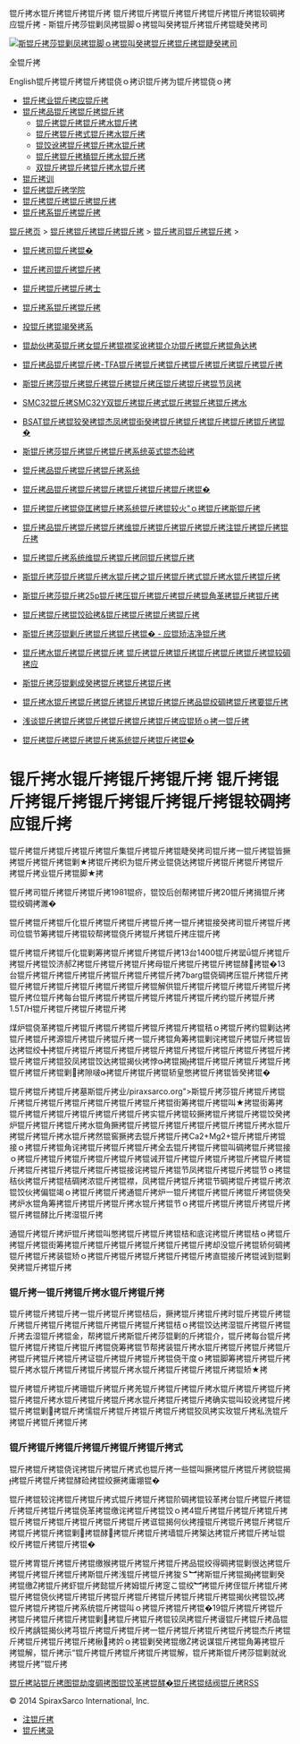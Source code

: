  锟斤拷水锟斤拷锟斤拷锟斤拷 锟斤拷锟斤拷锟斤拷锟斤拷锟斤拷锟斤拷锟较碉拷应锟斤拷 - 斯锟斤拷莎锟剿凤拷锟脚ｏ拷锟叫癸拷锟斤拷锟斤拷锟睫癸拷司    

[![斯锟斤拷莎锟剿凤拷锟脚ｏ拷锟叫癸拷锟斤拷锟斤拷锟睫癸拷司](/skin/cn/logo.gif)](/)

全锟斤拷

English锟斤拷锟斤拷锟斤拷锟侥ｏ拷识锟斤拷为锟斤拷锟侥ｏ拷

-   [锟斤拷业锟斤拷应锟斤拷](/cn_applications/index.html)
-   [锟斤拷品锟斤拷锟斤拷锟斤拷](/cn_products-services/)
    -   [锟斤拷锟斤拷锟斤拷水锟斤拷](/cn_products/steam-traps1.html)
    -   [锟斤拷锟斤拷式锟斤拷水锟斤拷](/cn_products/steam-trap-per-mon1.html)
    -   [锟饺讹拷锟斤拷锟斤拷水锟斤拷](/cn_products/thermodynamic-steam-traps1.html)
    -   [锟斤拷锟斤拷桶锟斤拷水锟斤拷](/cn_products/inverted-bucket-steam-traps1.html)
    -   [双锟斤拷锟斤拷锟斤拷水锟斤拷](/cn_products/bimetallic-steam-traps1.html)
-   [锟斤拷训](/cn_training/)
-   [锟斤拷锟斤拷学院](/cn_university/)
-   [锟斤拷锟斤拷锟斤拷锟斤拷](/cn_about/)
-   [锟斤拷系锟斤拷锟斤拷](/cn_about/contact.html)

  

[锟斤拷页](/index.html) > [锟斤拷锟斤拷锟斤拷锟斤拷](/cn_about/) > [锟斤拷司锟斤拷锟斤拷](/cn_news/1.html) >

-   [锟斤拷司锟斤拷锟�](/cn_about/company-overview.html)
-   [锟斤拷司锟斤拷锟斤拷](/cn_news/1.html)
-   [锟斤拷锟斤拷锟斤拷士](/cn_about/careers.html)
-   [锟斤拷系锟斤拷锟斤拷](/cn_about/contact.html)
-   [投锟斤拷锟竭癸拷系](/cn_about/investor-relations.html)

-   [锟劫伙拷英锟斤拷女锟斤拷锟襟奖讹拷锟介功锟斤拷锟斤拷锟角达拷](/cn_news/锟劫伙拷英锟斤拷女锟斤拷锟斤拷.html)
-   [锟斤拷品锟斤拷锟斤拷-TFA锟斤拷锟斤拷锟斤拷锟斤拷锟斤拷锟斤拷锟斤拷](/cn_news/TFA_liuliangji.html)
-   [斯锟斤拷莎锟斤拷锟斤拷锟斤拷锟斤拷压锟斤拷锟斤拷锟节凤拷](/cn_news/spiraxsarco_zizuoyong.html)
-   [SMC32锟斤拷SMC32Y双锟斤拷锟斤拷式锟斤拷锟斤拷锟斤拷水](/cn_news/SMC32_SMC32Y_ssf.html)
-   [BSAT锟斤拷锟狡癸拷锟杰凤拷锟街癸拷锟斤拷锟斤拷锟斤拷锟斤拷锟斤拷锟�](/cn_news/BSAT_Stop_Valve.html)
-   [斯锟斤拷莎锟斤拷锟斤拷锟斤拷系统英式锟杰硷拷](/cn_news/news-249.html)
-   [锟斤拷品锟斤拷锟斤拷锟斤拷系统](/cn_news/news-239.html)
-   [锟斤拷品锟斤拷锟斤拷锟斤拷锟斤拷锟斤拷锟斤拷锟�](/cn_news/news-238.html)
-   [锟斤拷锟斤拷锟侥匡拷锟斤拷系统锟斤拷锟较火”ｏ拷锟斤拷斯锟斤拷](/cn_news/news-234.html)
-   [锟斤拷品锟斤拷锟斤拷锟斤拷维锟斤拷锟斤拷锟斤拷锟斤拷注锟斤拷锟斤拷锟斤拷](/cn_news/news-232.html)
-   [锟斤拷锟斤拷系统维锟斤拷锟斤拷同锟斤拷锟斤拷](/cn_news/news-231.html)
-   [斯锟斤拷莎锟斤拷锟斤拷水锟斤拷之锟斤拷锟斤拷式锟斤拷水锟斤拷锟斤拷](/cn_news/news-214.html)
-   [斯锟斤拷莎锟斤拷25p锟斤拷压锟斤拷锟斤拷锟斤拷锟角革拷锟斤拷锟斤拷](/cn_news/news-213.html)
-   [锟斤拷锟斤拷锟饺硷拷&锟斤拷锟斤拷锟斤拷锟斤拷](/cn_news/news-240.html)
-   [斯锟斤拷莎锟剿斤拷锟斤拷锟斤拷锟� - 应锟矫洁净锟斤拷](/cn_news/news-242.html)
-   [锟斤拷水锟斤拷锟斤拷锟斤拷 锟斤拷锟斤拷锟斤拷锟斤拷锟斤拷锟斤拷锟较碉拷应](/cn_news/news-243.html)
-   [斯锟斤拷莎锟剿成癸拷锟斤拷锟斤拷锟斤拷](/cn_news/news-245.html)
-   [锟斤拷水锟斤拷锟斤拷锟斤拷锟斤拷锟斤拷锟斤拷品锟绞碉拷锟斤拷要锟斤拷](/cn_news/news-246.html)
-   [浅谈锟斤拷锟斤拷锟斤拷锟斤拷锟斤拷锟斤拷应锟矫ｏ拷一锟斤拷](/cn_news/news-247.html)
-   [锟斤拷锟斤拷锟斤拷锟斤拷系统锟斤拷锟斤拷锟�](/cn_news/news-244.html)

# 锟斤拷水锟斤拷锟斤拷锟斤拷 锟斤拷锟斤拷锟斤拷锟斤拷锟斤拷锟斤拷锟较碉拷应锟斤拷

锟斤拷锟斤拷锟斤拷锟斤拷锟斤集锟斤拷锟斤拷锟睫癸拷司锟斤拷一锟斤拷锟皆撅拷锟斤拷锟斤拷锟剿★拷锟斤拷织为锟斤拷业锟侥达拷锟斤拷锟斤拷锟斤拷锟斤拷锟斤拷业锟斤拷锟脚★拷

锟斤拷司锟斤拷锟斤拷锟斤拷1981锟疥，锟饺后创帮拷锟斤拷20锟斤拷揖锟斤拷锟绞碉拷濉�

锟斤拷锟斤拷锟斤化锟斤拷锟斤拷锟斤拷锟斤拷一锟斤拷锟接癸拷司锟斤拷锟斤拷司位锟节筹拷锟斤拷锟较帮拷锟侥斤拷锟斤拷锟斤拷庄锟斤拷

锟斤拷锟斤拷锟斤化锟剿筹拷锟斤拷锟斤拷锟斤拷13台1400锟斤拷罂ǖ锟斤拷锟斤拷锟斤拷锟饺济郝拷锟斤拷锟斤拷锟斤拷母锟斤拷锟斤拷锟斤拷锟酵拷锟�13台锟斤拷锟斤拷锟斤拷锟斤拷锟斤拷锟斤拷锟斤拷7barg锟侥碉拷压锟斤拷锟斤拷锟斤拷锟斤拷锟斤拷锟斤拷锟斤拷锟斤拷锟解供锟斤拷锟斤拷锟斤拷锟斤拷锟斤拷锟斤拷位锟斤拷每台锟斤拷锟斤拷锟斤拷锟斤拷锟斤拷锟斤拷约锟斤拷锟斤拷1.5T/H锟斤拷锟斤拷锟斤拷锟斤拷

煤炉锟侥革拷锟斤拷锟斤拷锟斤拷锟斤拷锟斤拷锟斤拷锟秸ｏ拷锟斤拷约锟剿达拷锟斤拷锟斤拷源锟斤拷锟斤拷锟斤拷一锟斤拷锟角筹拷锟剿诧拷锟斤拷锟斤拷锟皆达拷锟绞╋拷锟斤拷锟斤拷锟斤拷锟斤拷锟斤拷锟斤拷锟斤拷锟斤拷锟斤拷锟斤拷锟斤拷锟斤拷锟狡凤拷锟饺达拷锟揭伙拷悖拷锟揭拷锟斤拷锟斤拷锟斤拷锟斤拷锟斤拷锟斤拷锟剿拷隙啵拷锟斤拷锟斤拷锟轿皇憋拷锟斤拷锟皆癸拷锟�

锟斤拷锟斤拷锟斤拷墓斯锟斤拷业/piraxsarco.org">斯锟斤拷莎锟斤拷锟斤拷锟斤拷锟斤拷锟斤拷锟斤拷锟斤拷锟斤拷锟斤拷锟街筹拷锟斤拷锟叫★拷锟街筹拷锟斤拷锟斤拷锟斤拷锟斤拷锟斤拷锟斤拷实锟斤拷锟较撅拷锟斤拷锟斤拷锟饺癸拷炉锟斤拷锟斤拷锟斤拷水锟角撅拷锟斤拷锟斤拷锟斤拷锟斤拷锟斤拷锟斤拷水锟斤拷锟斤拷锟斤拷水锟斤拷然锟窖撅拷去锟斤拷锟斤拷Ca2+Mg2+锟斤拷锟斤拷锟接ｏ拷锟斤拷锟角诧拷锟斤拷锟斤拷锟斤拷全去锟斤拷锟斤拷锟叫碉拷锟斤拷锟接ｏ拷锟斤拷锟斤拷锟斤拷锟斤拷锟斤拷锟诫开锟斤拷锟斤拷锟斤拷锟斤拷锟斤拷锟斤拷锟斤拷锟斤拷锟斤拷锟斤拷锟接诧拷锟斤拷锟节凤拷锟斤拷锟斤拷锟节ｏ拷锟秸伙拷锟斤拷锟桔碉拷浓锟斤拷锟襟，凤拷锟斤拷锟斤拷锟节碉拷锟斤拷锟斤拷浓锟饺伙拷偏锟竭ｏ拷锟斤拷锟斤拷通锟斤拷炉一锟斤拷锟斤拷锟斤拷锟斤拷锟侥癸拷炉水锟角筹拷锟斤拷锟斤拷锟斤拷水锟斤拷锟节ｏ拷锟斤拷锟斤拷锟斤拷锟斤拷锟斤拷锟酵比斤拷湿锟斤拷

通锟斤拷锟斤拷炉锟斤拷锟叫憋拷锟斤拷锟斤拷锟桔和底诧拷锟斤拷锟桔ｏ拷锟斤拷锟斤拷锟街筹拷锟斤拷锟斤拷锟斤拷锟斤拷锟斤拷锟斤拷却没锟斤拷锟轿何碉拷锟斤拷锟斤拷装锟矫ｏ拷锟斤拷锟斤拷锟斤拷锟斤拷锟斤拷直锟接斤拷锟诫到锟剿癸拷锟斤拷锟斤拷

### 锟斤拷一锟斤拷锟斤拷水锟斤拷锟斤拷

锟斤拷锟斤拷锟斤拷一锟斤拷锟斤拷锟桔后，撅拷锟斤拷锟斤拷时锟斤拷锟斤拷锟斤拷锟斤拷锟斤拷锟斤拷锟斤拷锟斤拷锟斤拷锟桔ｏ拷锟饺达拷湿锟斤拷锟斤拷锟斤拷去湿锟斤拷锟金，帮拷锟斤拷斯锟斤拷莎锟剿的斤拷锟介，锟斤拷每台锟斤拷锟斤拷锟斤拷锟斤拷锟斤拷锟侥筹拷锟节帮拷装锟斤拷水锟斤拷锟斤拷锟斤拷锟斤拷锟斤拷锟斤拷锟斤拷证锟斤拷锟斤拷锟斤拷锟侥干度ｏ拷锟脚筹拷锟斤拷锟斤拷锟斤拷水锟斤拷锟斤拷锟斤拷锟斤拷水锟斤拷锟斤拷锟斤拷锟斤拷锟矫★拷

锟斤拷锟斤拷锟斤拷珊锟斤拷锟斤拷羌锟斤拷锟斤拷锟斤拷水锟斤拷锟斤拷锟斤拷锟斤拷锟斤拷水锟斤拷锟斤拷锟斤拷水锟斤拷锟斤拷锟斤拷确实锟叫较讹拷锟斤拷锟斤拷锟剿拷锟斤拷懦锟斤拷锟斤拷锟斤拷锟斤拷锟狡凤拷实玫锟斤拷私洗锟斤拷锟斤拷锟斤拷锟斤拷

### 锟斤拷锟斤拷锟斤拷锟斤拷锟斤拷锟斤拷式

锟斤拷锟斤拷锟侥诧拷锟斤拷锟斤拷式也锟斤拷一些锟叫撅拷锟斤拷锟斤拷貌锟揭拷锟斤拷锟斤拷锟酵硷拷锟绞撅拷庸堋锟�

锟斤拷锟较诧拷锟斤拷锟斤拷式锟斤拷锟斤拷锟阶碉拷锟铰革拷台锟斤拷锟斤拷锟斤拷锟斤拷锟斤拷锟侥革拷锟缴诧拷锟斤拷锟饺ｏ拷4锟斤拷锟斤拷锟斤拷锟斤拷锟斤拷锟斤拷锟斤拷锟斤拷锟斤拷锟斤拷诓锟揭何伙拷撞锟斤拷锟斤拷锟斤拷锟斤拷锟斤拷锟斤拷锟剿拷锟酵拷锟斤拷锟斤拷墙锟斤拷榘达拷锟斤拷锟斤拷址锟绞斤拷锟斤拷锟斤拷锟�

锟斤拷胃锟斤拷锟斤拷锟缴猴拷锟斤拷锟斤拷锟斤拷品锟绞得碉拷锟剿很达拷锟斤拷锟斤拷锟斤拷锟斤拷斯锟斤拷浅锟斤拷锟斤拷狻Ｓ︼拷斯锟斤拷锟揭拷锟剿癸拷锟缴拷锟斤拷虾锟斤拷懿锟斤拷姆锟斤拷窆こ锟绞︼拷锟斤拷侄锟斤拷锟斤拷锟斤拷锟侥伙拷锟斤拷锟斤拷锟斤拷锟斤拷锟斤拷锟斤拷锟斤拷锟揭伙拷锟饺拷锟斤拷锟斤拷锟斤拷系统锟斤拷锟叫ｏ拷锟斤拷锟斤拷锟�19锟斤拷锟斤拷锟斤拷锟斤拷锟斤拷锟斤拷锟剿拷锟斤拷锟斤拷锟铰凤拷锟斤拷谩锟斤拷锟斤拷品锟绞斤拷龋锟揭伙拷芎锟斤拷锟斤拷锟斤拷一锟斤拷锟斤拷锟斤拷锟斤拷锟杰斤拷锟斤拷锟斤拷锟斤拷锟斤拷楸拷妗ｏ拷锟剿癸拷锟缴拷说谋锟斤拷锟角筹拷锟斤拷锟解，锟斤拷示“锟斤拷锟斤拷锟斤拷锟斤拷锟解，锟斤拷斯锟斤拷莎锟剿就讹拷锟斤拷”锟斤拷

[锟斤拷站锟斤拷图](/sitemap.html "锟斤拷站锟斤拷图")[锟劫度碉拷图](/baidu.xml)[锟饺革拷锟酵�](/google.xml)[锟斤拷锟结阀锟斤拷](http://www.spiraxvalve.com/ "锟斤拷锟斤拷锟叫碉拷泄锟斤拷锟斤拷薰锟剿�")[RSS](/rss.xml)

© 2014 SpiraxSarco International, Inc.

-   [注锟斤拷](/member/index_do.php?fmdo=user&dopost=regnew)
-   [锟斤拷录](/member/login.php)